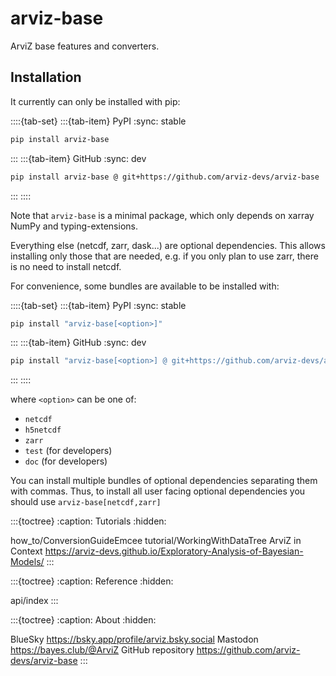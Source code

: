 # arviz-base
ArviZ base features and converters.

## Installation

It currently can only be installed with pip:

::::{tab-set}
:::{tab-item} PyPI
:sync: stable

```bash
pip install arviz-base
```
:::
:::{tab-item} GitHub
:sync: dev

```bash
pip install arviz-base @ git+https://github.com/arviz-devs/arviz-base
```
:::
::::

Note that `arviz-base` is a minimal package, which only depends on
xarray NumPy and typing-extensions.

Everything else (netcdf, zarr, dask...) are optional dependencies.
This allows installing only those that are needed, e.g. if you
only plan to use zarr, there is no need to install netcdf.

For convenience, some bundles are available to be installed with:

::::{tab-set}
:::{tab-item} PyPI
:sync: stable

```bash
pip install "arviz-base[<option>]"
```
:::
:::{tab-item} GitHub
:sync: dev

```bash
pip install "arviz-base[<option>] @ git+https://github.com/arviz-devs/arviz-base"
```
:::
::::

where `<option>` can be one of:

* `netcdf`
* `h5netcdf`
* `zarr`
* `test` (for developers)
* `doc` (for developers)


You can install multiple bundles of optional dependencies separating them with commas.
Thus, to install all user facing optional dependencies you should use `arviz-base[netcdf,zarr]`

:::{toctree}
:caption: Tutorials
:hidden:

how_to/ConversionGuideEmcee
tutorial/WorkingWithDataTree
ArviZ in Context <https://arviz-devs.github.io/Exploratory-Analysis-of-Bayesian-Models/>
:::

:::{toctree}
:caption: Reference
:hidden:

api/index
:::

:::{toctree}
:caption: About
:hidden:

BlueSky <https://bsky.app/profile/arviz.bsky.social>
Mastodon <https://bayes.club/@ArviZ>
GitHub repository <https://github.com/arviz-devs/arviz-base>
:::
